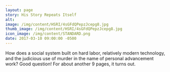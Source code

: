 ```yaml
---
layout: page
story: His Story Repeats Itself
alt:
image: /img/content/HSRI/4sGFdQPepzJcepg8.jpg
thumb_image: /img/content/HSRI/4sGFdQPepzJcepg8.jpg
icon_image: /img/content/STANDARD.png
date: 2017-03-10 09:00:00 -0500
---
```

How does a social system built on hard labor, relatively modern technology, and the judicious use of murder in the name of personal advancement work? Good question! For about another 9 pages, it turns out.